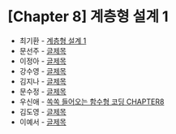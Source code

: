 # [Chapter 8] 계층형 설계 1

- 최기환 - [계층형 설계 1](https://www.blog.gihwan-dev.com/posts/bookSailor-fp-chapter8/)
- 문선주 - [글제목](링크)
- 이정아 - [글제목](링크)
- 강수영 - [글제목](링크)
- 김지나 - [글제목](링크)
- 문수정 - [글제목](링크)
- 우신애 - [쏙쏙 들어오는 함수형 코딩 CHAPTER8](https://velog.io/@wooshinae/%EC%8F%99%EC%8F%99-%EB%93%A4%EC%96%B4%EC%98%A4%EB%8A%94-%ED%95%A8%EC%88%98%ED%98%95%EC%BD%94%EB%94%A9-CHAPTER8)
- 김도영 - [글제목](링크)
- 이예서 - [글제목](링크)
